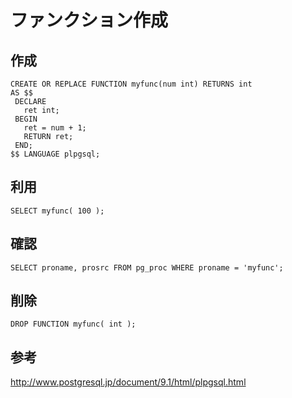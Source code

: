 ﻿# ファンクション作成

## 作成

```clike
CREATE OR REPLACE FUNCTION myfunc(num int) RETURNS int
AS $$
 DECLARE
   ret int;
 BEGIN
   ret = num + 1;
   RETURN ret;
 END;
$$ LANGUAGE plpgsql;
```

## 利用

```clike
SELECT myfunc( 100 );
```

## 確認

```clike
SELECT proname, prosrc FROM pg_proc WHERE proname = 'myfunc';
```

## 削除

```clike
DROP FUNCTION myfunc( int );
```

## 参考
http://www.postgresql.jp/document/9.1/html/plpgsql.html
